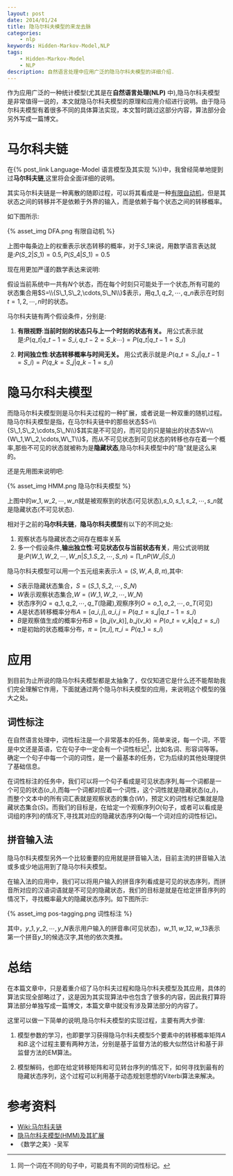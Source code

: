 ```yaml
---
layout: post
date: 2014/01/24
title: 隐马尔科夫模型的来龙去脉
categories: 
    - nlp
keywords: Hidden-Markov-Model,NLP
tags: 
    - Hidden-Markov-Model
    - NLP
description: 自然语言处理中应用广泛的隐马尔科夫模型的详细介绍.
---
```


作为应用广泛的一种统计模型(尤其是在**自然语言处理(NLP)** 中),隐马尔科夫模型是非常值得一说的，本文就隐马尔科夫模型的原理和应用介绍进行说明。由于隐马尔科夫模型有着很多不同的具体算法实现，本文暂时跳过这部分内容，算法部分会另外写成一篇博文。

# 马尔科夫链

在{% post_link Language-Model 语言模型及其实现 %})中，我曾经简单地提到过**马尔科夫链**,这里将会全面详细的说明。

其实马尔科夫链是一种离散的随即过程，可以将其看成是一种[有限自动机](http://zh.wikipedia.org/wiki/%E9%A9%AC%E5%B0%94%E7%A7%91%E5%A4%AB%E9%93%BE)，但是其状态之间的转移并不是依赖于外界的输入，而是依赖于每个状态之间的转移概率。

如下图所示:

{% asset_img DFA.png 有限自动机 %}

上图中每条边上的权重表示状态转移的概率，对于$S\_1$来说，用数学语言表达就是:$P(S\_2\vert S\_1)=0.5,P(S\_4\vert S\_1)=0.5$

现在用更加严谨的数学表达来说明:

假设当前系统中一共有$N$个状态，而在每个时刻只可能处于一个状态,所有可能的状态集合用$S=\\{S\_1,S\_2,\cdots,S\_N\\}$表示，用$q\_1,q\_2,\cdots,q\_n$表示在时刻$t=1,2,\cdots,n$时的状态。

马尔科夫链有两个假设条件，分别是:

1. **有限视野**:**当前时刻的状态只与上一个时刻的状态有关。** 用公式表示就是:$P(q\_t\vert q\_{t-1}=S\_i,q\_{t-2}=S\_k\cdots)=P(q\_t\vert q\_{t-1}=S\_i)$

2. **时间独立性**:**状态转移概率与时间无关。** 用公式表示就是:$P(q\_t=S\_j\vert q\_{t-1}=S\_i)=P(q\_k=S\_j\vert q\_{k-1}=s\_i)$


# 隐马尔科夫模型

而隐马尔科夫模型则是马尔科夫过程的一种扩展，或者说是一种双重的随机过程。隐马尔科夫模型是指，在马尔科夫链中的那些状态$S=\\{S\_1,S\_2,\cdots,S\_N\\}$其实是不可见的，而可见的只是输出的状态$W=\\{W\_1,W\_2,\cdots,W\_T\\}$，而从不可见状态到可见状态的转移也存在着一个概率,那些不可见的状态就被称为是**隐藏状态**,隐马尔科夫模型中的"隐"就是这么来的。

还是先用图来说明吧:

{% asset_img HMM.png 隐马尔科夫模型 %}

上图中的$w\_1,w\_2,\cdots,w\_n$就是被观察到的状态(可见状态),$s\_0,s\_1,s\_2,\cdots,s\_n$就是隐藏状态(不可见状态).

相对于之前的**马尔科夫链**，**隐马尔科夫模型**有以下的不同之处:

1. 观察状态与隐藏状态之间存在概率关系
2. 多一个假设条件,**输出独立性**:**可见状态仅与当前状态有关**，用公式说明就是:$P(W\_1,W\_2,\cdots,W\_n\vert S\_1.S\_2,\cdots,S\_n)=\prod\limits\_{n}P(W\_i\vert S\_i)$

隐马尔科夫模型可以用一个五元组来表示:$\lambda=(S,W,A,B,\pi)$,其中:

- $S$表示隐藏状态集合，$S=(S\_1,S\_2,\cdots,S\_N)$
- $W$表示观察状态集合,$W=(W\_1,W\_2,\cdots,W\_N)$
- 状态序列$Q=q\_1,q\_2,\cdots,q\_T$(隐藏),观察序列$O=o\_1,o\_2,\cdots,o\_T$(可见)
- $A$是状态转移概率分布$A=[a\_{i,j}],a\_{i,j}=P(q\_t=s\_j\vert q\_{t-1}=s\_i)$
- $B$是观察值生成的概率分布$B=[b\_j(v\_k)],b\_j(v\_k)=P(o\_t=v\_k\vert q\_t=s\_i)$
- $\pi$是初始的状态概率分布，$\pi=[\pi\_i],\pi\_i=P(q\_1=s\_i)$



# 应用

到目前为止所说的隐马尔科夫模型都是太抽象了，仅仅知道它是什么还不能帮助我们完全理解它作用，下面就通过两个隐马尔科夫模型的应用，来说明这个模型的强大之处。

## 词性标注

在自然语言处理中，词性标注是一个非常基本的任务，简单来说，每一个词，不管是中文还是英语，它在句子中一定会有一个词性标记[^1]，比如名词、形容词等等。确定一个句子中每一个词的词性，是一个最基本的任务，它为后续的其他处理提供了基础信息。

在词性标注的任务中，我们可以将一个句子看成是可见状态序列,每一个词都是一个可见的状态($o\_i$),而每一个词都对应着一个词性，这个词性就是隐藏状态($q\_i$)，而整个文本中的所有词汇表就是观察状态的集合($W$)，预定义的词性标记集就是隐藏状态集合($S$)。而我们的目标是，在给定一个观察序列$O$(句子，或者可以看成是词组的序列)的情况下,寻找其对应的隐藏状态序列$Q$(每一个词对应的词性标记)。

## 拼音输入法

隐马尔科夫模型另外一个比较重要的应用就是拼音输入法，目前主流的拼音输入法或多或少地运用到了隐马尔科夫模型。

在输入法的应用中，我们可以将用户输入的拼音序列看成是可见的状态序列，而拼音所对应的汉语词语就是不可见的隐藏状态，我们的目标是就是在给定拼音序列的情况下，寻找概率最大的隐藏状态序列。如下图所示:

{% asset_img pos-tagging.png 词性标注 %}

其中，$y\_1,y\_2,\cdots,y\_N$表示用户输入的拼音串(可见状态)，$w\_{11},w\_{12},w\_{13}$表示第一个拼音$y\_1$的候选汉字,其他的依次类推。

# 总结

在本篇文章中，只是着重介绍了马尔科夫过程和隐马尔科夫模型及其应用，具体的算法实现全部略过了，这是因为其实现算法中也包含了很多的内容，因此我打算将算法部分单独写成一篇博文，本篇文章中就没有涉及算法部分的内容了。

这里可以做一下简单的说明,隐马尔科夫模型的实现过程，主要有两大步骤:

1. 模型参数的学习，也即要学习获得隐马尔科夫模型5个要素中的转移概率矩阵$A$和$B$.这个过程主要有两种方法，分别是基于监督方法的极大似然估计和基于非监督方法的EM算法。

2. 模型解码，也即在给定转移矩阵和可见转台序列的情况下，如何寻找到最有的隐藏状态序列，这个过程可以利用基于动态规划思想的Viterbi算法来解决。


# 参考资料

- [Wiki:马尔科夫链](http://zh.wikipedia.org/wiki/%E9%A9%AC%E5%B0%94%E7%A7%91%E5%A4%AB%E9%93%BE)
- [隐马尔科夫模型(HMM)及其扩展](http://blog.csdn.net/stdcoutzyx/article/details/8522078)
- 《数学之美》-吴军

[^1]: 同一个词在不同的句子中，可能具有不同的词性标记。


